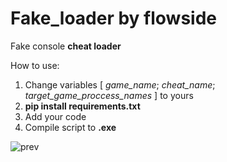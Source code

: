 # Fake_loader by flowside
Fake console **cheat loader**

How to use:
1. Change variables [ _game_name_; _cheat_name_; _target_game_proccess_names_ ] to yours
2. **pip install requirements.txt**
3. Add your code
4. Compile script to **.exe**



![prev](https://github.com/flowsidee/Cheat_Fake_loader/assets/84037162/0f617b06-ff44-47b2-ba4c-271b3ff8de39)



